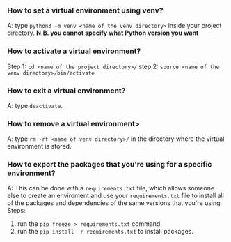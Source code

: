 ### How to set a virtual environment using venv?
A: type `python3 -m venv <name of the venv directory>` inside your project
directory.
**N.B. you cannot specify what Python version you want**

### How to activate a virtual environment?
Step 1: `cd <name of the project directory>/`
step 2: `source <name of the venv directory>/bin/activate`

### How to exit a virtual environment?
A: type `deactivate`.

### How to remove a virtual environment>
A: type `rm -rf <name of venv directory>/` in the directory where the
virtual environment is stored.

### How to export the packages that you're using for a specific environment?
A: This can be done with a `requirements.txt` file, which allows someone else
to create an enviroment and use your `requirements.txt` file to install all of
the packages and dependencies of the same versions that you're using.
Steps:
  1. run the `pip freeze > requirements.txt` command.
  2. run the `pip install -r requirements.txt` to install packages.